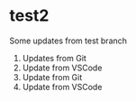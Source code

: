 # test2
Some updates from test branch

1. Updates from Git
2. Update from VSCode
3. Update from Git
4. Update from VSCode